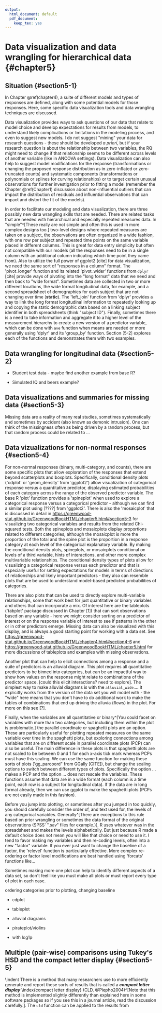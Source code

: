 ```yaml
---
output:
  html_document: default
  pdf_document:
    keep_tex: yes
---
```


# Data visualization and data wrangling for hierarchical data {#chapter5}






## Situation {#section5-1}

In Chapter \@ref(chapter4), a suite of different models and types of responses are defined, along with some potential models for those responses. Here, some specific data visualization tools and data wrangling techniques are discussed. 

Data visualization provides ways to ask questions of our data that relate to model choice and develop expectations for results from models, to understand likely complications or limitations in the modeling process, and even to suggest new models. I do not suggest "mining" your data for research questions - these should be developed _a priori_, but if your research question is about the relationship between two variables, the RQ might need to change if that relationship seems to be different across levels of another variable (like in ANCOVA settings). Data visualization can also help to suggest model modifications for the response (transformations or changing the proposed response distribution as in zero-inflated or zero-truncated counts) and systematic components (transformations or polynomials or splines for curving relationships) or to target certain unusual observations for further investigation prior to fitting a model (remember the Chapter \@ref(Chapter1) discussion about non-influential outliers that can impact the distribution of residuals and influential observations that can impact and distort the fit of the models).  

In order to facilitate our modeling and data visualization, there are three possibly new data wrangling skills that are needed. There are related tasks that are needed with hierarchical and especially repeated measures data. In "simple"^[These really are not simple and often this is used in more complex designs too.] two-level designs where repeated measures are taken on a subject, the observations are often organized in a wide fashion, with one row per subject and repeated time points on the same variable placed in different columns. This is great for data entry simplicity but often not compatible with our models (all the responses need to be in a single column with an additional column indicating which time point they came from). Also to utilize the full power of ggplot2 [cite] for data visualization, we need the same sort of "responses in a column" format. The 'pivot_longer' function and its related 'pivot_wider' functions from `dplyr` [cite] provide ways of pivoting into the "long format" data that we need and then back to "wide format". Sometimes data are collected in two or more different locations, the wide format longitudinal data, for example, and a second spreadsheet of demographics for each subject that are not changing over time (**static**). The 'left_join' function from 'dplyr' provides a way to link the long format longitudinal information to repeatedly looking up and copying the static demographic data based on a linking subject identifier in both spreadsheets (think "subject ID"). Finally, sometimes there is a need to take information and aggregate it to a higher level of the measurement hierarchy to create a new version of a predictor variable, which can be done with `ave` function when means are needed or more generally using 'dplyr' and its 'group\_by' function. Section [5-2] explores each of the functions and demonstrates them with two examples.


## Data wrangling for longitudinal data {#section5-2}


* Student test data - maybe find another example from base R?


* Simulated IQ and beers example?


## Data visualizations and summaries for missing data {#section5-3}

Missing data are a reality of many real studies, sometimes systematically and sometimes by accident (also known as demonic intrusion). One can think of the missingness often as being driven by a random process, but that random process could be related to ...



## Data vizualizations for non-normal responses {#section5-4}

For non-normal responses (binary, multi-category, and counts), there are some specific plots that allow exploration of the responses that extend beyond scatterplots and boxplots. Specifically, conditional density plots ('cdplot' or 'geom_density' from 'ggplot2') allow visualization of categorical response versus a quantitative predictor, displaying estimated probabilities of each category across the range of the observed predictor variable. The base R 'plot' function provides a 'spineplot' when used to explore a categorical response versus a categorical predictor - although we can find a similar plot using [????] from 'ggplot2'. There is also the 'mosaicplot' that is discussed in detail in https://greenwood-stat.github.io/GreenwoodBookHTML/chapter5.html#section5-3 for visualizing two categorical variables and results from the related Chi-squared tests. Both the spineplots and mosaicplots display proportions related to different categories, although the mosaicplot is more the proportion of the total and the spine plot is the proportion in a response category at each level of the categorical explanatory variable. By making the conditional density plots, spineplots, or mosaicplots conditional on levels of a third variable, hints of interactions, and other more complex multivariable relationships. The conditional density types of plots allow for visualizing a categorical response versus each predictor and that is especially useful for setting expectations for models in terms of directions of relationships and likely important predictors - they also can resemble plots that are be used to understand model-based predicted probabilities of categories. 


There are also plots that can be used to directly explore multi-variable relationships, some that work best for just quantitative or binary variables and others that can incorporate a mix. Of interest here are the tableplots ('tabplot' package discussed in Chapter [1]) that can sort observations based on any variable - here we might consider sorting on a predictor of interest or on the response variable of interest to see if patterns in the other or in other predictors emerge. Missing data can also be visualized with this display, and is always a good starting point for working with a data set. See https://greenwood-stat.github.io/GreenwoodBookHTML/chapter4.html#section4-6 and https://greenwood-stat.github.io/GreenwoodBookHTML/chapter5.html for more discussions of tableplots and examples with missing observations. 

Another plot that can help to elicit connections among a response and a suite of predictors is an alluvial diagram. This plot requires all quantitative predictors to be binned into categories, but can be an impactful way to show how values on the response might relate to combinations of the predictor space. [could this elicit interactions? need to explore]. The simplest way to make alluvial diagrams is with the `alluvial_wide`.... It explicitly works from the version of the data set you will model with - the "wide" here means that you don't have to do additional work to make the tables of combinations that end up driving the alluvia (flows) in the plot. For more on this see [?].

Finally, when the variables are all quantitative or binary^[You could facet on variables with more than two categories, but including them within the plot is problematic.] the parallel coordinate or spaghetti plots are an option. These are particularly useful for plotting repeated measures on the same variable over time in the spaghetti plots, but exploring connections among variables that are on different scale in parallel coordinate plots (PCP) can also be useful. The main difference in these plots is that spaghetti plots are not scaled to be between 0 and 1 for each x-axis tick mark whereas PCPs must have this scaling. We can use the same function for making these sorts of plots ('gg_parcoord" from GGally [CITE]), but change the scaling options to switch between different types of plots. Specifically the option ... makes a PCP and the option ... does not rescale the variables. These functions assume that data are in a wide format (each column is a time point, each row is a subject for longitudinal data). If the data are in long format already, then we can use ggplot to make the spaghetti plots (PCPs are not easily made in this fashion).

Before you jump into plotting, or sometimes after you jumped in too quickly, you should carefully consider the order of, and text used for, the levels of any categorical variables. Generally^[There are exceptions to this rule based on prior wrangling or sometimes the data format of the original observations (SPSS' ".sav" files for example.)], R uses whatever was in the spreadsheet and makes the levels alphabetically. But just because R made a default choice does not mean you will like that choice or need to use it. I tend to favor making my variables and then re-coding levels, often into a new "factor" variable. If you ever just want to change the baseline of a factor, the 'relevel' function is particularly effective. More complex re-ordering or factor level modifications are best handled using 'forcats' functions like...











Sometimes making more one plot can help to identify different aspects of a data set, so don't feel like you must make all plots or must report every type of plot in each case.

ordering categories prior to plotting, changing baseline


* cdplot

* tableplot

* alluvial diagrams

* pirateplot/violins

* with log1p



<!-- \sectionmark{Multiple (pair-wise) comparisons using Tukey's HSD and CLD} -->

## Multiple (pair-wise) comparisons using Tukey's HSD and the compact letter display {#section5-5}

<!-- \sectionmark{Multiple (pair-wise) comparisons using Tukey's HSD and CLD} -->


\indent There is a method that many researchers use to more efficiently generate and 
report these sorts of results that is called a ***compact letter display*** \index{compact letter display}
(CLD, @Piepho2004)^[Note that this method is implemented slightly differently than explained here in some software packages so if you see this in a journal article, read the discussion carefully.]. The ``cld`` function can be applied to the results from 

<!-- \newpage -->

